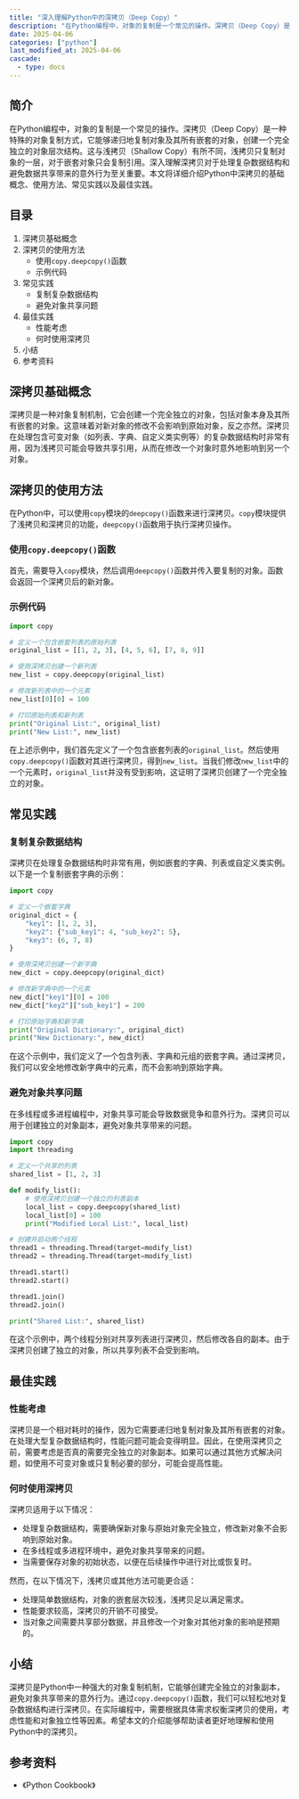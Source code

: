 ```yaml
---
title: "深入理解Python中的深拷贝（Deep Copy）"
description: "在Python编程中，对象的复制是一个常见的操作。深拷贝（Deep Copy）是一种特殊的对象复制方式，它能够递归地复制对象及其所有嵌套的对象，创建一个完全独立的对象层次结构。这与浅拷贝（Shallow Copy）有所不同，浅拷贝只复制对象的一层，对于嵌套对象只会复制引用。深入理解深拷贝对于处理复杂数据结构和避免数据共享带来的意外行为至关重要。本文将详细介绍Python中深拷贝的基础概念、使用方法、常见实践以及最佳实践。"
date: 2025-04-06
categories: ["python"]
last_modified_at: 2025-04-06
cascade:
  - type: docs
---
```



## 简介
在Python编程中，对象的复制是一个常见的操作。深拷贝（Deep Copy）是一种特殊的对象复制方式，它能够递归地复制对象及其所有嵌套的对象，创建一个完全独立的对象层次结构。这与浅拷贝（Shallow Copy）有所不同，浅拷贝只复制对象的一层，对于嵌套对象只会复制引用。深入理解深拷贝对于处理复杂数据结构和避免数据共享带来的意外行为至关重要。本文将详细介绍Python中深拷贝的基础概念、使用方法、常见实践以及最佳实践。

<!-- more -->
## 目录
1. 深拷贝基础概念
2. 深拷贝的使用方法
    - 使用`copy.deepcopy()`函数
    - 示例代码
3. 常见实践
    - 复制复杂数据结构
    - 避免对象共享问题
4. 最佳实践
    - 性能考虑
    - 何时使用深拷贝
5. 小结
6. 参考资料

## 深拷贝基础概念
深拷贝是一种对象复制机制，它会创建一个完全独立的对象，包括对象本身及其所有嵌套的对象。这意味着对新对象的修改不会影响到原始对象，反之亦然。深拷贝在处理包含可变对象（如列表、字典、自定义类实例等）的复杂数据结构时非常有用，因为浅拷贝可能会导致共享引用，从而在修改一个对象时意外地影响到另一个对象。

## 深拷贝的使用方法
在Python中，可以使用`copy`模块的`deepcopy()`函数来进行深拷贝。`copy`模块提供了浅拷贝和深拷贝的功能，`deepcopy()`函数用于执行深拷贝操作。

### 使用`copy.deepcopy()`函数
首先，需要导入`copy`模块，然后调用`deepcopy()`函数并传入要复制的对象。函数会返回一个深拷贝后的新对象。

### 示例代码
```python
import copy

# 定义一个包含嵌套列表的原始列表
original_list = [[1, 2, 3], [4, 5, 6], [7, 8, 9]]

# 使用深拷贝创建一个新列表
new_list = copy.deepcopy(original_list)

# 修改新列表中的一个元素
new_list[0][0] = 100

# 打印原始列表和新列表
print("Original List:", original_list)
print("New List:", new_list)
```

在上述示例中，我们首先定义了一个包含嵌套列表的`original_list`。然后使用`copy.deepcopy()`函数对其进行深拷贝，得到`new_list`。当我们修改`new_list`中的一个元素时，`original_list`并没有受到影响，这证明了深拷贝创建了一个完全独立的对象。

## 常见实践
### 复制复杂数据结构
深拷贝在处理复杂数据结构时非常有用，例如嵌套的字典、列表或自定义类实例。以下是一个复制嵌套字典的示例：

```python
import copy

# 定义一个嵌套字典
original_dict = {
    "key1": [1, 2, 3],
    "key2": {"sub_key1": 4, "sub_key2": 5},
    "key3": (6, 7, 8)
}

# 使用深拷贝创建一个新字典
new_dict = copy.deepcopy(original_dict)

# 修改新字典中的一个元素
new_dict["key1"][0] = 100
new_dict["key2"]["sub_key1"] = 200

# 打印原始字典和新字典
print("Original Dictionary:", original_dict)
print("New Dictionary:", new_dict)
```

在这个示例中，我们定义了一个包含列表、字典和元组的嵌套字典。通过深拷贝，我们可以安全地修改新字典中的元素，而不会影响到原始字典。

### 避免对象共享问题
在多线程或多进程编程中，对象共享可能会导致数据竞争和意外行为。深拷贝可以用于创建独立的对象副本，避免对象共享带来的问题。

```python
import copy
import threading

# 定义一个共享的列表
shared_list = [1, 2, 3]

def modify_list():
    # 使用深拷贝创建一个独立的列表副本
    local_list = copy.deepcopy(shared_list)
    local_list[0] = 100
    print("Modified Local List:", local_list)

# 创建并启动两个线程
thread1 = threading.Thread(target=modify_list)
thread2 = threading.Thread(target=modify_list)

thread1.start()
thread2.start()

thread1.join()
thread2.join()

print("Shared List:", shared_list)
```

在这个示例中，两个线程分别对共享列表进行深拷贝，然后修改各自的副本。由于深拷贝创建了独立的对象，所以共享列表不会受到影响。

## 最佳实践
### 性能考虑
深拷贝是一个相对耗时的操作，因为它需要递归地复制对象及其所有嵌套的对象。在处理大型复杂数据结构时，性能问题可能会变得明显。因此，在使用深拷贝之前，需要考虑是否真的需要完全独立的对象副本。如果可以通过其他方式解决问题，如使用不可变对象或只复制必要的部分，可能会提高性能。

### 何时使用深拷贝
深拷贝适用于以下情况：
- 处理复杂数据结构，需要确保新对象与原始对象完全独立，修改新对象不会影响到原始对象。
- 在多线程或多进程环境中，避免对象共享带来的问题。
- 当需要保存对象的初始状态，以便在后续操作中进行对比或恢复时。

然而，在以下情况下，浅拷贝或其他方法可能更合适：
- 处理简单数据结构，对象的嵌套层次较浅，浅拷贝足以满足需求。
- 性能要求较高，深拷贝的开销不可接受。
- 当对象之间需要共享部分数据，并且修改一个对象对其他对象的影响是预期的。

## 小结
深拷贝是Python中一种强大的对象复制机制，它能够创建完全独立的对象副本，避免对象共享带来的意外行为。通过`copy.deepcopy()`函数，我们可以轻松地对复杂数据结构进行深拷贝。在实际编程中，需要根据具体需求权衡深拷贝的使用，考虑性能和对象独立性等因素。希望本文的介绍能够帮助读者更好地理解和使用Python中的深拷贝。

## 参考资料
- 《Python Cookbook》